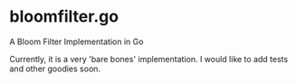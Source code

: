 bloomfilter.go
==============

A Bloom Filter Implementation in Go

Currently, it is a very 'bare bones' implementation. I would like to add tests and other goodies soon.

